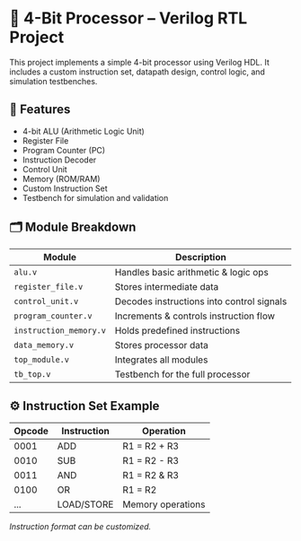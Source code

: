 # 🧠 4-Bit Processor – Verilog RTL Project

This project implements a simple 4-bit processor using Verilog HDL. It includes a custom instruction set, datapath design, control logic, and simulation testbenches.

## 📌 Features

- 4-bit ALU (Arithmetic Logic Unit)
- Register File
- Program Counter (PC)
- Instruction Decoder
- Control Unit
- Memory (ROM/RAM)
- Custom Instruction Set
- Testbench for simulation and validation

## 🗂️ Module Breakdown

| Module            | Description                            |
|-------------------|----------------------------------------|
| `alu.v`           | Handles basic arithmetic & logic ops   |
| `register_file.v` | Stores intermediate data               |
| `control_unit.v`  | Decodes instructions into control signals |
| `program_counter.v` | Increments & controls instruction flow |
| `instruction_memory.v` | Holds predefined instructions    |
| `data_memory.v`   | Stores processor data                  |
| `top_module.v`    | Integrates all modules                 |
| `tb_top.v`        | Testbench for the full processor       |

## ⚙️ Instruction Set Example

| Opcode | Instruction | Operation        |
|--------|-------------|------------------|
| 0001   | ADD         | R1 = R2 + R3     |
| 0010   | SUB         | R1 = R2 - R3     |
| 0011   | AND         | R1 = R2 & R3     |
| 0100   | OR          | R1 = R2 | R3     |
| ...    | LOAD/STORE  | Memory operations|

*Instruction format can be customized.*
